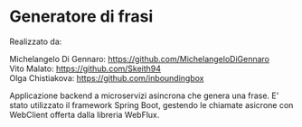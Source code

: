 # Generatore di frasi

Realizzato da:

Michelangelo Di Gennaro: https://github.com/MichelangeloDiGennaro </br>
Vito Malato: https://github.com/Skeith94 </br>
Olga Chistiakova: https://github.com/inboundingbox </br>

Applicazione backend a microservizi asincrona che genera una frase. E' stato utilizzato il framework Spring Boot, gestendo le chiamate 
asicrone con WebClient offerta dalla libreria WebFlux.
